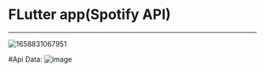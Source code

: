 # FLutter app(Spotify API)
------------------------------------------------------------------------
![1658831067951](https://user-images.githubusercontent.com/67828800/180984905-60ce3672-5894-4c1e-ad8c-52025777ce0e.JPEG)

#Api Data:
![image](https://user-images.githubusercontent.com/67828800/180985484-b7c241ec-b64e-4a3a-855c-6fee9f48d646.png)


